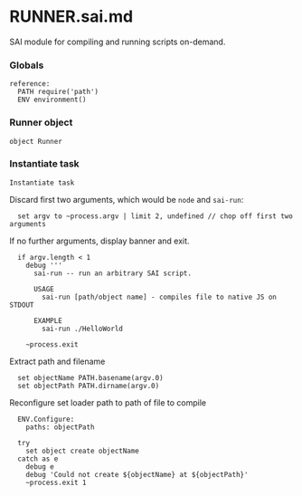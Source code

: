 # RUNNER.sai.md

SAI module for compiling and running scripts on-demand.

### Globals

    reference:
      PATH require('path')
      ENV environment()

### Runner object

    object Runner

### Instantiate task

    Instantiate task 

Discard first two arguments, which would be `node` and `sai-run`:

      set argv to ~process.argv | limit 2, undefined // chop off first two arguments

If no further arguments, display banner and exit.
  
      if argv.length < 1
        debug '''
          sai-run -- run an arbitrary SAI script.
      
          USAGE
            sai-run [path/object name] - compiles file to native JS on STDOUT
      
          EXAMPLE
            sai-run ./HelloWorld
      
        ~process.exit

Extract path and filename

      set objectName PATH.basename(argv.0)
      set objectPath PATH.dirname(argv.0)
  
Reconfigure set loader path to path of file to compile

      ENV.Configure:
        paths: objectPath
    
      try
        set object create objectName
      catch as e
        debug e
        debug 'Could not create ${objectName} at ${objectPath}'
        ~process.exit 1
  
